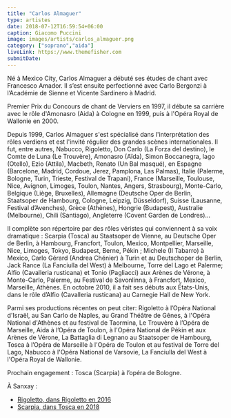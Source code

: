```yaml
---
title: "Carlos Almaguer"
type: artistes
date: 2018-07-12T16:59:54+06:00
caption: Giacomo Puccini
image: images/artists/carlos_almaguer.png
category: ["soprano","aida"]
liveLink: https://www.themefisher.com
submitDate: 
---
```


Né à Mexico City, Carlos Almaguer a débuté ses études de chant avec Francesco Amador. Il s’est ensuite perfectionné avec Carlo Bergonzi à l’Académie de Sienne et Vicente Sardinero à Madrid. 

Premier Prix du Concours de chant de Verviers en 1997, il débute sa carrière avec le rôle d'Amonasro  (Aida) à Cologne en 1999, puis à l'Opéra Royal de Wallonie en 2000.

Depuis 1999, Carlos Almaguer s'est spécialisé dans l'interprétation des rôles verdiens et est l'invité régulier des grandes scènes internationales. Il fut, entre autres, Nabucco, Rigoletto, Don Carlo (La Forza del destino), le Comte de Luna (Le Trouvère), Amonasro (Aïda), Simon Boccanegra, Iago (Otello), Ezio (Attila), Macbeth, Renato (Un Bal masqué), en Espagne (Barcelone, Madrid, Cordoue, Jerez, Pamplona, Las Palmas), Italie (Palerme, Bologne, Turin, Trieste, Festival de Trapani), France (Marseille, Toulouse, Nice, Avignon, Limoges, Toulon, Nantes, Angers, Strasbourg), Monte-Carlo, Belgique (Liège, Bruxelles), Allemagne (Deutsche Oper de Berlin,  Staatsoper de Hambourg, Cologne, Leipzig, Düsseldorf), Suisse (Lausanne, Festival d’Avenches), Grèce (Athènes), Hongrie (Budapest), Australie (Melbourne), Chili (Santiago), Angleterre (Covent Garden de Londres)…

Il complète son répertoire par des rôles véristes qui conviennent à sa voix dramatique : Scarpia (Tosca) au Staatsoper de Vienne, au Deutsche Oper de Berlin, à Hambourg, Francfort, Toulon, Mexico, Montpellier, Marseille, Nice, Limoges, Tokyo, Budapest, Berne, Pékin ; Michele (Il Tabarro) à Mexico, Carlo Gérard (Andrea Chénier) à Turin et au Deutschoper de Berlin, Jack Rance (La Fanciulla del West) à Melbourne, Torre del Lago et Palerme;  Alfio (Cavalleria rusticana) et Tonio (Pagliacci) aux Arènes de Vérone, à Monte-Carlo, Palerme, au Festival de Savonlinna, à Francfort, Mexico, Marseille, Athènes. En octobre 2010, il a fait ses débuts aux États-Unis, dans le rôle d’Alfio (Cavalleria rusticana) au Carnegie Hall de New York.

Parmi ses productions récentes on peut citer: Rigoletto à l’Opéra National d'Israël, au San Carlo de Naples, au Grand Théâtre de Gênes, à l'Opéra National d'Athènes et au festival de Taormina, Le Trouvère à l’Opéra de Marseille, Aida à l’Opéra de Toulon, à l'Opéra National de Pékin et aux Arènes de Vérone,  La Battaglia di Legnano au Staatsoper de Hambourg, Tosca à l’Opéra de Marseille à l'Opéra de Toulon et au festival de Torre del Lago, Nabucco à l'Opéra National de Varsovie, La Fanciulla del West à l'Opéra Royal de Wallonie.

Prochain engagement : Tosca (Scarpia) à l’opéra de Bologne.

À Sanxay :
- [Rigoletto, dans Rigoletto en 2016](/portfolio/2016_rigoletto/)
- [Scarpia, dans Tosca en 2018](/portfolio/2018_tosca/)
